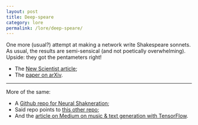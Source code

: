 ```yaml
---
layout: post
title: Deep-speare 
category: lore
permalink: /lore/deep-speare/ 
---
```


One more (usual?) attempt at making a network write Shakespeare sonnets. As usual, the results are semi-sensical (and not poetically overwhelming). Upside: they got the pentameters right!

- The [New Scientist article](https://www.newscientist.com/article/2175301-ai-creates-shakespearean-sonnets-and-theyre-actually-quite-good/); 
- The [paper on arXiv](https://arxiv.org/pdf/1807.03491.pdf).  

---

More of the same:

- A [Github repo for Neural Shakneration](https://github.com/burliEnterprises/tensorflow-shakespeare-poem-generator/blob/master/README.md); 
- Said repo points to [this other repo](https://github.com/martin-gorner/tensorflow-rnn-shakespeare); 
- And the [article on Medium on music & text generation with TensorFlow](https://towardsdatascience.com/deep-learning-with-tensorflow-part-3-music-and-text-generation-8a3fbfdc5e9b).
